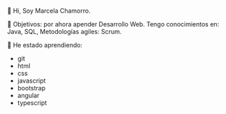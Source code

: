 👋 Hi, Soy Marcela Chamorro.

👀 Objetivos: por ahora apender Desarrollo Web.
Tengo conocimientos en: Java, SQL, Metodologías agiles: Scrum.   

🌱 He estado aprendiendo: 
- git
- html
- css
- javascript 
- bootstrap 
- angular
- typescript

<!---
marcela-chamorro/marcela-chamorro is a ✨ special ✨ repository because its `README.md` (this file) appears on your GitHub profile.
You can click the Preview link to take a look at your changes.
--->
